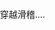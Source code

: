 <html>
<head>
<meta http-equiv="Content-Type" content="text/html; charset=utf-8" />
<meta name="viewport" content="width=device-width,hight=device-hight,minimum-scale=1.0,maximum-scale=1.0,ser-scalable=none"/>
<title>穿越滑稽....</title>

<style type="text/css">
body { margin: 0; padding: 0; position: relative; background-image: url(skin/images/xh.jpg); background-position: center; /*background-repeat: no-repeat;*/ width: 100%; height: 100%; background-size: 100% 100%; }

#jk {
    width: 30%;
    position: fixed;
    right: 10px;
    bottom: 40px;
}


</style>

</head>
<body id="body" onLoad="init()">
    
<script type="text/javascript" src="skin/js/threecanvas.js"></script>
<script type="text/javascript" src="skin/js/snow.js"></script>

<script type="text/javascript">
	var SCREEN_WIDTH = window.innerWidth;//
	var SCREEN_HEIGHT = window.innerHeight;
	var container;
	var particle;//粒子

	var camera;
	var scene;
	var renderer;

	var starSnow = 1;

	var particles = []; 

	var particleImage = new Image();
	//THREE.ImageUtils.loadTexture( "img/ParticleSmoke.png" );
	particleImage.src = 'skin/images/ParticleSmoke.png'; 
	

	function init() {
		//alert("message3");
		container = document.createElement('div');//container：画布实例;
		document.body.appendChild(container);

		camera = new THREE.PerspectiveCamera( 60, SCREEN_WIDTH / SCREEN_HEIGHT, 1, 10000 );
		camera.position.z = 1000;
		//camera.position.y = 50;

		scene = new THREE.Scene();
		scene.add(camera);
			
		renderer = new THREE.CanvasRenderer();
		renderer.setSize(SCREEN_WIDTH, SCREEN_HEIGHT);
		var material = new THREE.ParticleBasicMaterial( { map: new THREE.Texture(particleImage) } );
			//alert("message2");
		for (var i = 0; i < 500; i++) {
			//alert("message");
			particle = new Particle3D( material);
			particle.position.x = Math.random() * 2000-1000;
			
			particle.position.z = Math.random() * 2000-1000;
			particle.position.y = Math.random() * 2000-1000;
			//particle.position.y = Math.random() * (1600-particle.position.z)-1000;
			particle.scale.x = particle.scale.y =  1;
			scene.add( particle );
			
			particles.push(particle); 
		}

		container.appendChild( renderer.domElement );


		//document.addEventListener( 'mousemove', onDocumentMouseMove, false );
		document.addEventListener( 'touchstart', onDocumentTouchStart, false );
		document.addEventListener( 'touchmove', onDocumentTouchMove, false );
		document.addEventListener( 'touchend', onDocumentTouchEnd, false );
		
		setInterval( loop, 1000 / 60 );
		
	}

	var touchStartX;
	var touchFlag = 0;//储存当前是否滑动的状态;
	var touchSensitive = 80;//检测滑动的灵敏度;
	//var touchStartY;
	//var touchEndX;
	//var touchEndY;
	function onDocumentTouchStart( event ) {

		if ( event.touches.length == 1 ) {

			//event.preventDefault();//取消默认关联动作;
			touchStartX = 0;
			touchStartX = event.touches[ 0 ].pageX ;
			//touchStartY = event.touches[ 0 ].pageY ;
		}
	}


	function onDocumentTouchMove( event ) {

		if ( event.touches.length == 1 ) {
			//event.preventDefault();
			var direction = event.touches[ 0 ].pageX - touchStartX;
			if (Math.abs(direction) > touchSensitive) {
				if (direction>0) {touchFlag = 1;}
				else if (direction<0) {touchFlag = -1;};
				//changeAndBack(touchFlag);
			}	
		}
	}

	function onDocumentTouchEnd (event) {
		// if ( event.touches.length == 0 ) {
		// 	event.preventDefault();
		// 	touchEndX = event.touches[ 0 ].pageX ;
		// 	touchEndY = event.touches[ 0 ].pageY ;
	
		// }这里存在问题
		var direction = event.changedTouches[ 0 ].pageX - touchStartX;

		changeAndBack(touchFlag);
	}


	function changeAndBack (touchFlag) {
		var speedX = 25*touchFlag;
		touchFlag = 0;
		for (var i = 0; i < particles.length; i++) {
			particles[i].velocity=new THREE.Vector3(speedX,-10,0);
		}
		var timeOut = setTimeout(";", 800);
		clearTimeout(timeOut);

		var clearI = setInterval(function () {
			if (touchFlag) {
				clearInterval(clearI);
				return;
			};
			speedX*=0.8;

			if (Math.abs(speedX)<=1.5) {
				speedX=0;
				clearInterval(clearI);
			};
			
			for (var i = 0; i < particles.length; i++) {
				particles[i].velocity=new THREE.Vector3(speedX,-10,0);
			}
		},100);


	}


	function loop() {
		for(var i = 0; i<particles.length; i++){
			var particle = particles[i]; 
			particle.updatePhysics(); 

			with(particle.position)
			{
				if((y<-1000)&&starSnow) {y+=2000;}

				if(x>1000) x-=2000; 
				else if(x<-1000) x+=2000;
				if(z>1000) z-=2000; 
				else if(z<-1000) z+=2000;
			}			
		}

		camera.lookAt(scene.position); 

		renderer.render( scene, camera );
	}
</script>

穿越滑稽....

</body>
</html>
